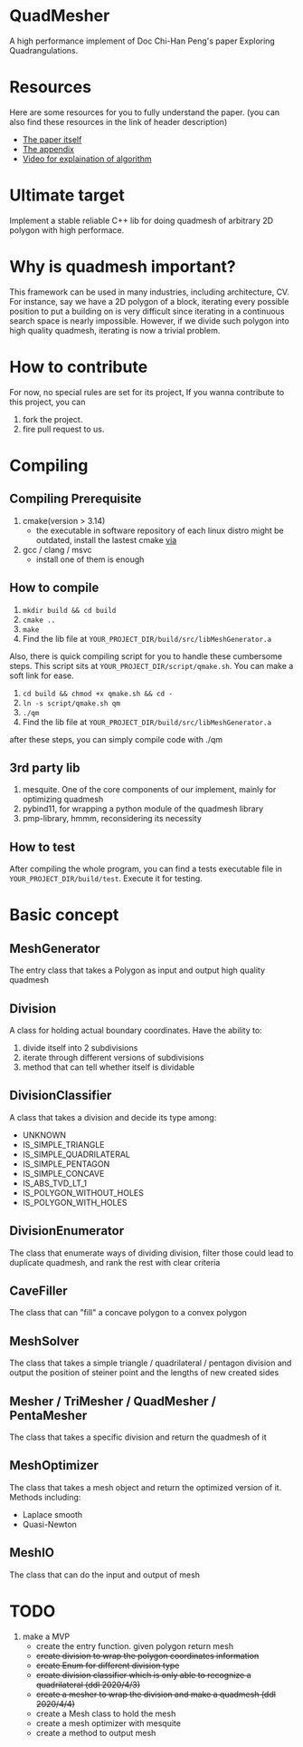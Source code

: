 # QuadMesher
A high performance implement of Doc Chi-Han Peng's paper Exploring Quadrangulations.

# Resources
Here are some resources for you to fully understand the paper.
(you can also find these resources in the link of header description)

- [The paper itself](http://pengchihan.co/papers/explore/ExploringQuadrangulations%20main_paper.pdf)
- [The appendix](http://pengchihan.co/papers/explore/ExploringQuadrangulations%20additional_materials.pdf)
- [Video for explaination of algorithm](https://www.youtube.com/watch?v=9dvSntCIE60&feature=youtu.be)

# Ultimate target
Implement a stable reliable C++ lib for doing quadmesh of arbitrary 2D polygon with high performace.

# Why is quadmesh important?
This framework can be used in many industries, including architecture, CV.
For instance, say we have a 2D polygon of a block, iterating every possible position to put a building on is very
difficult since iterating in a continuous search space is nearly impossible. However, if we divide such polygon into
high quality quadmesh, iterating is now a trivial problem.

# How to contribute
For now, no special rules are set for its project, If you wanna contribute to this project, you can
1. fork the project.
2. fire pull request to us.

# Compiling
## Compiling Prerequisite
1. cmake(version > 3.14)
    - the executable in software repository of each linux distro might be outdated, install the lastest cmake [via](https://cmake.org/install/) 
2. gcc / clang / msvc
    - install one of them is enough

## How to compile
1. `mkdir build && cd build`
2. `cmake ..`
3. `make`
4. Find the lib file at `YOUR_PROJECT_DIR/build/src/libMeshGenerator.a`

Also, there is quick compiling script for you to handle these cumbersome steps.
This script sits at `YOUR_PROJECT_DIR/script/qmake.sh`. You can make a soft link for ease.
1. `cd build && chmod +x qmake.sh && cd -`
2. `ln -s script/qmake.sh qm`
3. `./qm`
4. Find the lib file at `YOUR_PROJECT_DIR/build/src/libMeshGenerator.a`

after these steps, you can simply compile code with ./qm

## 3rd party lib
1. mesquite. One of the core components of our implement, mainly for optimizing quadmesh
2. pybind11, for wrapping a python module of the quadmesh library
3. pmp-library, hmmm, reconsidering its necessity

## How to test
After compiling the whole program, you can find a tests executable file in `YOUR_PROJECT_DIR/build/test`.
Execute it for testing.

# Basic concept
## MeshGenerator
The entry class that takes a Polygon as input and output high quality quadmesh

## Division
A class for holding actual boundary coordinates. Have the ability to:
1. divide itself into 2 subdivisions
2. iterate through different versions of subdivisions
3. method that can tell whether itself is dividable

## DivisionClassifier
A class that takes a division and decide its type among:
- UNKNOWN
- IS_SIMPLE_TRIANGLE
- IS_SIMPLE_QUADRILATERAL
- IS_SIMPLE_PENTAGON
- IS_SIMPLE_CONCAVE
- IS_ABS_TVD_LT_1
- IS_POLYGON_WITHOUT_HOLES
- IS_POLYGON_WITH_HOLES

## DivisionEnumerator
The class that enumerate ways of dividing division, filter those could lead to duplicate quadmesh,
and rank the rest with clear criteria

## CaveFiller
The class that can "fill" a concave polygon to a convex polygon

## MeshSolver
The class that takes a simple triangle / quadrilateral / pentagon division and output the position of 
steiner point and the lengths of new created sides

## Mesher / TriMesher / QuadMesher / PentaMesher
The class that takes a specific division and return the quadmesh of it

## MeshOptimizer
The class that takes a mesh object and return the optimized version of it. Methods including:
- Laplace smooth
- Quasi-Newton

## MeshIO
The class that can do the input and output of mesh

# TODO
1. make a MVP
    - create the entry function. given polygon return mesh
    - ~~create division to wrap the polygon coordinates information~~
    - ~~create Enum for different division type~~
    - ~~create division classifier which is only able to recognize a quadrilateral (ddl 2020/4/3)~~
    - ~~create a mesher to wrap the division and make a quadmesh (ddl 2020/4/4)~~
    - create a Mesh class to hold the mesh
    - create a mesh optimizer with mesquite
    - create a method to output mesh
